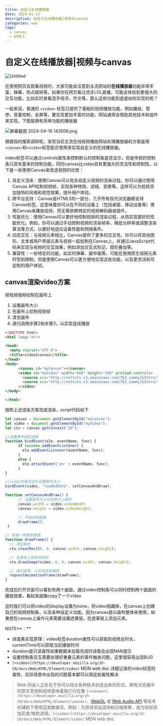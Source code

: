 ```yaml
---
title: 自定义在线播放器
date: 2024-01-13 
description: 自定义在线播放器|视频与canvas
categories: web
tags: 
  - canvas
  - HTML5
---
```

# 自定义在线播放器|视频与canvas

![Untitled](/pic/%E8%87%AA%E5%AE%9A%E4%B9%89%E5%9C%A8%E7%BA%BF%E6%92%AD%E6%94%BE%E5%99%A8%20%E8%A7%86%E9%A2%91%E4%B8%8Ecanvas%20aad12929f85d4f919ddaf1149ec6b4ac/Untitled.png)

在使用网页去观看视频时，大家可能会注意到主流网站的**在线播放器**功能非常丰富，弹幕，热点跳转等。如果你在网页看过虎牙LOL直播，可能会体验到更强大的交互功能，比如实时查看选手经济，符文等，那么这些功能到底是如何实现的呢？

一般来说，普通的 `<video>` 标签只提供了基础的视频播放功能，例如播放、暂停、音量控制、全屏等。要实现更加丰富的功能，网站通常会借助其他技术和组件来实现，下图是拥有简单功能的播放器

![屏幕截图 2024-04-18 143506.png](/pic/%E8%87%AA%E5%AE%9A%E4%B9%89%E5%9C%A8%E7%BA%BF%E6%92%AD%E6%94%BE%E5%99%A8%20%E8%A7%86%E9%A2%91%E4%B8%8Ecanvas%20aad12929f85d4f919ddaf1149ec6b4ac/%25E5%25B1%258F%25E5%25B9%2595%25E6%2588%25AA%25E5%259B%25BE_2024-04-18_143506.png)


根据我的搜索调研呢，发现当前主流在线视频播放网站处理播放器的方案是用`<canvas>`和`<video>`标签配合使用来实现自定义的在线播放器。

video标签可以通过controls属性来控制默认的控制条是否显示，但是传统的控制条只具有基本的控制功能，同时canvas比video具有更强大的灵活性和控制性。以下是一些使用Canvas来改造视频的优势：

1. 自定义渲染：使用Canvas可以完全自定义视频的渲染过程。你可以通过使用Canvas API绘制视频帧，实现各种特效、滤镜、变换等。这样可以为视频添加独特的风格和视觉效果，提升用户体验。
2. 跨平台支持：Canvas是HTML5的一部分，几乎所有现代浏览器都支持Canvas标签。这意味着你可以在不同的设备上（包括桌面、移动设备等）使用Canvas来播放视频，而无需依赖特定的视频解码器或插件。
3. 性能优化：使用Canvas可以更好地控制视频的渲染过程，从而实现更好的性能优化。例如，你可以通过手动控制视频的渲染帧率、降低分辨率或调整渲染算法等方式，以更好地适应设备性能和网络条件。
4. 动态交互：与视频元素相比，Canvas提供了更多的交互性。你可以将其他图形、文本或用户界面元素与视频一起绘制在Canvas上，并通过JavaScript代码来实现与视频的交互效果，例如添加交互式标记、图形叠加等。
5. 兼容性：一些特定的功能，如实时弹幕、画中画等，可能在使用原生视频元素时受到限制。但是使用Canvas可以更方便地实现这些功能，以及更灵活和可定制的用户体验。

## canvas渲染video方案

把视频按帧绘制在画布上

1. 设置画布大小
2. 在画布上绘制视频帧
3. 清空画布
4. 递归调用步骤2和步骤3，以实现连续播放

```html
<!DOCTYPE html>
<html lang="en">

<head>
  <meta charset="UTF-8">
  <title>video2canvas</title>
</head>
<body>
      <canvas id="myCanvas"></canvas>
      <video id="myVideo" width="600" height="360" preload controls>
        <source src="http://nettuts.s3.amazonaws.com/763_sammyJSIntro/trailer_test.mp4" type='video/mp4'>
        <source src="http://nettuts.s3.amazonaws.com/763_sammyJSIntro/trailer_test.ogg" type='video/ogg'>
      </video>
</body>

</html>
```

按照上述渲染方案完成渲染，script代码如下

```jsx
let canvas = document.getElementById("myCanvas");
let video = document.getElementById("myVideo");
let ctx = canvas.getContext("2d");

//设置事件绑定函数 
function bindEvent(ele, eventName, func) {
      if (window.addEventListener) {
        ele.addEventListener(eventName, func);
      }
      else {
        ele.attachEvent('on' + eventName, func);
      }
}

//video加载完成后设置画布大小
bindEvent(video, "loadeddata", setCanvasAndDraw);

function setCanvasAndDraw() {
      // 设置画布大小与视频大小相同
      canvas.width = video.videoWidth
      canvas.height = video.videoHeight;

      // 开始绘制画面
      drawFrame();
 }

// 在每一帧更新画面
function drawFrame() {
  // 清空画布
  ctx.clearRect(0, 0, canvas.width, canvas.height);

  // 在画布上绘制视频帧
  ctx.drawImage(video, 0, 0, canvas.width, canvas.height);

  // 递归调用，以实现连续播放
  requestAnimationFrame(drawFrame);
}
```

完成后打开页面可以看到有两个画面，通过video控制条可以同时控制两个画面的播放效果，看起来就像copy了一个video

这时我们可以把video的display设置为none，将video隐藏掉，在canvas上创建自己的视频控制条，以及各种自定义功能。因为canvas是以画布整体来使用，如果想在canvas上操作元素需要设置遮罩层，在遮罩层上添加元素。

NOTE**：**

- 进度条实现原理：video标签duration属性可以获取到视频总时长，currentTime可以获取当前播放时间
- duration是只读属性如果数据未加载完成时读取会出现NAN提示
- 设置控制条交互需要处理好重叠元素的事件触发问题，这里很容易出现BUG
- `[<video>](https://developer.mozilla.org/zh-CN/docs/Web/HTML/Element/video)` MDN web doc 详细记录的video标签的属性，实际场景中出现的问题基本都可以用这些属性解决

> Web 的迷人之处在于你可以结合各种技术创造出新的形式。拥有浏览器中的原生音频和视频意味着我们可在像 `[<canvas>](https://developer.mozilla.org/zh-CN/docs/Web/HTML/Element/canvas)`、[WebGL](https://developer.mozilla.org/zh-CN/docs/Web/API/WebGL_API) 或 [Web Audio API](https://developer.mozilla.org/zh-CN/docs/Web/API/Web_Audio_API) 等技术的辅助下使用这类数据流，例如：为音频添加混响和压缩效果，或为视频添加灰度/暗色滤镜。`[<video>](https://developer.mozilla.org/zh-CN/docs/Web/HTML/Element/video)` MDN web doc
>